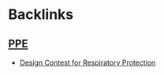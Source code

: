 
# Backlinks
## [PPE](<PPE.md>)
- [Design Contest for Respiratory Protection](<Design Contest for Respiratory Protection.md>)

